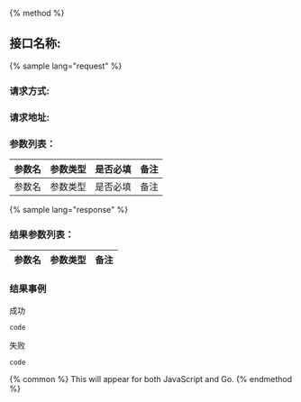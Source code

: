 {% method %}
## 接口名称:
{% sample lang="request" %}
### 请求方式:
### 请求地址:
### 参数列表：

| 参数名 | 参数类型 | 是否必填 | 备注 |
| --- | --- | --- | --- |
| 参数名 | 参数类型 | 是否必填 | 备注 |

{% sample lang="response" %}
### 结果参数列表：

| 参数名 | 参数类型 | 备注 |
| --- | --- | --- |

### 结果事例
成功 
```
code
```
失败
```
code
```

{% common %}
This will appear for both JavaScript and Go.
{% endmethod %}